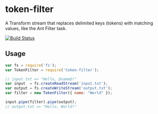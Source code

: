 # token-filter

A Transform stream that replaces delimited keys (tokens) with matching values, like the Ant Filter task.

[![Build Status](https://travis-ci.org/evocateur/token-filter.png?branch=master)](https://travis-ci.org/evocateur/token-filter)

## Usage

```js
var fs = require('fs');
var TokenFilter = require('token-filter');

// input.txt => "Hello, @name@!"
var input  = fs.createReadStream('input.txt');
var output = fs.createWriteStream('output.txt');
var filter = new TokenFilter({ name: "World" });

input.pipe(filter).pipe(output);
// output.txt => "Hello, World!"
```
